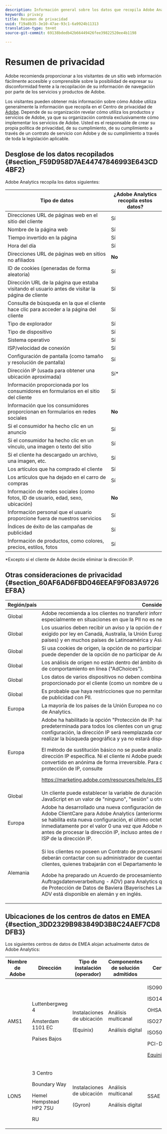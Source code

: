 ```yaml
---
description: Información general sobre los datos que recopila Adobe Analytics y otras consideraciones de privacidad.
keywords: privacy
title: Resumen de privacidad
uuid: f19a8b35-3e10-47ae-93c1-6a9924b11313
translation-type: tm+mt
source-git-commit: 69138bdedb42b66449426fee39822520ee4b1198

---
```



# Resumen de privacidad

Adobe recomienda proporcionar a los visitantes de un sitio web información fácilmente accesible y comprensible sobre la posibilidad de expresar su disconformidad frente a la recopilación de su información de navegación por parte de los servicios y productos de Adobe.

Los visitantes pueden obtener más información sobre cómo Adobe utiliza generalmente la información que recopila en el Centro de privacidad de [Adobe](https://www.adobe.com/privacy.html). Depende de su organización revelar cómo utiliza los productos y servicios de Adobe, ya que su organización controla exclusivamente cómo implementar los servicios de Adobe. Usted es el responsable de crear su propia política de privacidad, de su cumplimiento, de su cumplimiento a través de un contrato de servicio con Adobe y de su cumplimiento a través de toda la legislación aplicable.

## Desglose de los datos recopilados {#section_F59D958D7AE44747846993E643CD4BF2}

Adobe Analytics recopila los datos siguientes:

| Tipo de datos | ¿Adobe Analytics recopila estos datos? |
|---|---|
| Direcciones URL de páginas web en el sitio del cliente | Sí |
| Nombre de la página web | Sí |
| Tiempo invertido en la página | Sí |
| Hora del día | Sí |
| Direcciones URL de páginas web en sitios no afiliados | **No** |
| ID de cookies (generadas de forma aleatoria) | Sí |
| Dirección URL de la página que estaba visitando el usuario antes de visitar la página de cliente | Sí |
| Consulta de búsqueda en la que el cliente hace clic para acceder a la página del cliente | Sí |
| Tipo de explorador | Sí |
| Tipo de dispositivo | Sí |
| Sistema operativo | Sí |
| ISP/velocidad de conexión | Sí |
| Configuración de pantalla (como tamaño y resolución de pantalla) | Sí |
| Dirección IP (usada para obtener una ubicación aproximada) | Sí* |
| Información proporcionada por los consumidores en formularios en el sitio del cliente | Sí |
| Información que los consumidores proporcionan en formularios en redes sociales | **No** |
| Si el consumidor ha hecho clic en un anuncio | Sí |
| Si el consumidor ha hecho clic en un vínculo, una imagen o texto del sitio | Sí |
| Si el cliente ha descargado un archivo, una imagen, etc. | Sí |
| Los artículos que ha comprado el cliente | Sí |
| Los artículos que ha dejado en el carro de compras | Sí |
| Información de redes sociales (como fotos, ID de usuario, edad, sexo, ubicación) | **No** |
| Información personal que el usuario proporcione fuera de nuestros servicios | Sí |
| Índices de éxito de las campañas de publicidad | Sí |
| Información de productos, como colores, precios, estilos, fotos | Sí |

*Excepto si el cliente de Adobe decide eliminar la dirección IP.

## Otras consideraciones de privacidad {#section_60AF6AD6FBD046EEAF9F083A9726EF8A}

<table id="table_247B425E774F403288233824870D070E"> 
 <thead> 
  <tr> 
   <th colname="col1" class="entry"> Región/país </th> 
   <th colname="col2" class="entry"> Consideración </th> 
  </tr> 
 </thead>
 <tbody> 
  <tr> 
   <td colname="col1"> Global </td> 
   <td colname="col2"> Adobe recomienda a los clientes no transferir información de identificación personal (PII) a Adobe, especialmente en situaciones en que la PII no es necesaria para Analytics. </td> 
  </tr> 
  <tr> 
   <td colname="col1"> Global </td> 
   <td colname="col2"> Los usuarios deben recibir un aviso y la opción de no participar en la generación de perfiles. Esto es exigido por ley en Canadá, Australia, la Unión Europea (permiso de desactivación para algunos países) y en muchos países de Latinoamérica y Asia Pacífico. </td> 
  </tr> 
  <tr> 
   <td colname="col1"> Global </td> 
   <td colname="col2"> Si usa cookies de origen, la opción de no participar es de Analytics es única para un cliente; no puede depender de la opción de no participar de Adobe.com. </td> 
  </tr> 
  <tr> 
   <td colname="col1"> Global </td> 
   <td colname="col2"> Los análisis de origen no están dentro del ámbito del programa de autorregulación para publicidad de comportamiento en línea ("AdChoices"). </td> 
  </tr> 
  <tr> 
   <td colname="col1"> Global </td> 
   <td colname="col2"> Los datos de varios dispositivos no deben combinarse si no están relacionados con un identificador proporcionado por el cliente (como un nombre de usuario protegido mediante un valor hash). </td> 
  </tr> 
  <tr> 
   <td colname="col1"> Global </td> 
   <td colname="col2"> Es probable que haya restricciones que no permitan que se combine la información de impresiones de publicidad con PII. </td> 
  </tr> 
  <tr> 
   <td colname="col1"> Europa </td> 
   <td colname="col2"> La mayoría de los países de la Unión Europea no consideran estrictamente necesarias las cookies de Analytics. </td> 
  </tr> 
  <tr> 
   <td colname="col1"> Europa </td> 
   <td colname="col2"> Adobe ha habilitado la opción "Protección de IP: habilitada - IP eliminada (x.x.x.x)" de forma predeterminada para todos los clientes con un grupo de informes establecido en EMEA. Con esta configuración, la dirección IP será reemplazada completamente por el valor (x.x.x.x) después de realizar la búsqueda geográfica y ya no estará disponible como punto de datos. <p>El método de sustitución básico no se puede analizar mediante ingeniería inversa para obtener una dirección IP específica. Ni el cliente ni Adobe pueden tener acceso a la dirección IP, ya que se ha convertido en anónima de forma irreversible. Para obtener más información sobre la opción de protección de IP, consulte </p> <p> <a href="https://marketing.adobe.com/resources/help/en_US/reference/index.html#General_Account_Settings"  > https://marketing.adobe.com/resources/help/es_ES/reference/index.html#General_Account_Settings </a> </p> </td> 
  </tr> 
  <tr> 
   <td colname="col1"> Global </td> 
   <td colname="col2"> Un cliente puede establecer la variable de duración de la cookie en el código de medición de JavaScript en un valor de "ninguno", "sesión" u otro valor especificado medido en segundos. </td> 
  </tr> 
  <tr> 
   <td colname="col1"> Europa </td> 
   <td colname="col2"> Adobe ha desarrollado una nueva configuración de "privacidad por diseño" que ahora puede activar Adobe ClientCare para Adobe Analytics (anteriormente SiteCatalyst) versiones 14.9 y 15.4. Cuando se habilita esta nueva configuración, el último octeto (la última parte) de la dirección IP se reemplaza inmediatamente por el valor 0 una vez que Adobe recopila la dirección IP. Esta protección se realiza antes de procesar la dirección IP, incluso antes de realizar la búsqueda geográfica y la búsqueda de ISP de la dirección IP. </td> 
  </tr> 
  <tr> 
   <td colname="col1"> Alemania </td> 
   <td colname="col2"> <p>Si los clientes no poseen un Contrato de procesamiento de datos para Adobe Analytics con Adobe, deberán contactar con su administrador de cuentas de Adobe o el administrador de éxito de clientes, quienes trabajarán con el Departamento legal de Adobe para obtenerlo. </p> <p>Adobe ha preparado un Acuerdo de procesamiento de datos (Vertrag fuer Auftragsdatenverarbeitung - ADV) para Analytics que ha sido revisado y aprobado por la Autoridad de Protección de Datos de Baviera (Bayerisches Landesamt fuer Datenschutzaufsicht - BayLDA). El ADV está disponible en alemán y en inglés. </p> </td> 
  </tr> 
 </tbody> 
</table>

## Ubicaciones de los centros de datos en EMEA {#section_3DD2329B983849D3B8C24AEF7CD8DFB3}

Los siguientes centros de datos de EMEA alojan actualmente datos de Adobe Analytics:

<table id="table_65794B3790FD4B519EE89CF4F4B88314"> 
 <thead> 
  <tr> 
   <th colname="col1" class="entry"> Nombre de Adobe </th> 
   <th colname="col2" class="entry"> Dirección </th> 
   <th colname="col3" class="entry"> Tipo de instalación (operador) </th> 
   <th colname="col4" class="entry"> Componentes de solución admitidos </th> 
   <th colname="col5" class="entry"> Certificaciones </th> 
  </tr> 
 </thead>
 <tbody> 
  <tr> 
   <td colname="col1"> AMS1 </td> 
   <td colname="col2"> <p>Luttenbergweg 4 </p> <p>Ámsterdam 1101 EC </p> <p>Países Bajos </p> </td> 
   <td colname="col3"> <p>Instalaciones de ubicación </p> <p>(Equinix) </p> </td> 
   <td colname="col4"> <p>Análisis multicanal </p> <p>Análisis digital </p> </td> 
   <td colname="col5"> <p>ISO9001:2008 </p> <p>ISO14001:2004 </p> <p>OHSAS18001:2007 </p> <p>ISO27001:2005 </p> <p>ISO50001:2011 </p> <p>PCI-DSS </p> <p> <a href="https://www.equinix.com/solutions/by-services/colocation/standards-and-compliance/iso-certified-data-centers/#table"  > Equinix </a> </p> </td> 
  </tr> 
  <tr> 
   <td colname="col1"> LON5 </td> 
   <td colname="col2"> <p>3 Centro </p> <p>Boundary Way </p> <p>Hemel Hempstead HP2 7SU </p> <p>RU </p> </td> 
   <td colname="col3"> <p>Instalaciones de ubicación </p> <p>(Gyron) </p> </td> 
   <td colname="col4"> <p>Análisis multicanal </p> <p>Análisis digital </p> </td> 
   <td colname="col5"> SSAE 16 </td> 
  </tr> 
 </tbody> 
</table>
